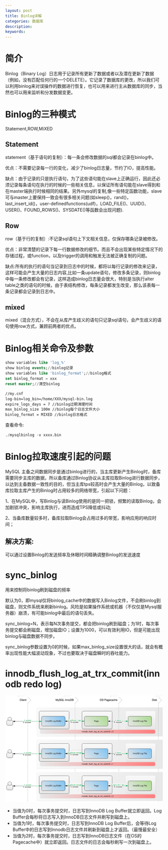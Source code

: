 ```yaml
---
layout: post
title: Binlog详解
categories: 数据库
description: 
keywords: 
---
```



# 简介

Binlog（Binary Log）日志用于记录所有更新了数据或者以及潜在更新了数据（例如，没有匹配任何行的一个DELETE）。它记录了数据库的更改，所以我们可以利用binlog来对误操作的数据进行恢复，也可以用来进行主从数据库的同步，当然也可以用来监听和分发数据变更。



# Binlog的三种模式

Statement,ROW,MiXED

## Statement

statement（基于语句的复制）：每一条会修改数据的sql都会记录在binlog中。

优点：不需要记录每一行的变化，减少了binlog日志量，节约了IO，提高性能。

缺点：由于记录的只是执行语句，为了这些语句能在slave上正确运行，因此还必须记录每条语句在执行的时候的一些相关信息，以保证所有语句能在slave得到和在master端执行时候相同的结果。另外mysql的复制,像一些特定函数功能，slave可与master上要保持一致会有很多相关问题(如sleep()，rand()，last_insert_id()，user-definedfunctions(udf)，LOAD_FILE()、UUID()、USER()、FOUND_ROWS()、SYSDATE()等函数会出现问题).

## Row

row（基于行的复制）:不记录sql语句上下文相关信息，仅保存哪条记录被修改。

优点：非常清楚的记录下每一行数据修改的细节。而且不会出现某些特定情况下的存储过程，或function，以及trigger的调用和触发无法被正确复制的问题。

缺点:所有的执行的语句当记录到日志中的时候，都将以每行记录的修改来记录，这样可能会产生大量的日志内容,比如一条update语句，修改多条记录，则binlog中每一条修改都会有记录，这样造成binlog日志量会很大，特别是当执行alter table之类的语句的时候，由于表结构修改，每条记录都发生改变，那么该表每一条记录都会记录到日志中。

## mixed

mixed（混合方式），不会在从库产生歧义的语句只记录sql语句，会产生歧义的语句使用row方式，兼顾前两者的优点。



# Binlog相关命令及参数
```sql
show variables like 'log_%'
show binlog events;//binlog记录
show variables like 'binlog_format';//binlog格式
set binlog_format = xxx
reset master;//清空binlog
```

```xml
//my.cnf
log-bin=log_bin=/home/XXX/mysql-bin.log
expire_logs_days = 7 //binlog过期清理时间
max_binlog_size 100m //binlog每个日志文件大小
binlog_format = MIXED //binlog日志格式
```

查看命令:
```sql
./mysqlbinlog -v xxxx.bin
```




# Binlog拉取速度引起的问题

MySQL 主备之间数据同步是通过binlog进行的，当主库更新产生Binlog时，备库需要同步主库的数据，所以备库通过Binlog协议从主库拉取Binlog进行数据同步，以达到主备数据一致性的目的，但当主库tps较高时会产生大量的Binlog，以致备库拉取主库产生的Binlog时占用较多的网络带宽，引起以下问题：

1、在MySQL中，写Binlog与读Binlog使用的是同一把锁，频繁的读取Binlog，会加剧锁冲突，影响主库执行，进而造成TPS降低或抖动;

2、当备库数量较多时，备库拉取Binlog会占用过多的带宽，影响应用的响应时间；

## 解决方案:
可以通过设置Binlog的发送频率及休眼时间精确调整Binlog的发送速度



# sync_binlog

用来控制将binlog刷到磁盘的频率

默认为0，即mysql仅将binlog_cache中的数据写入Binlog文件，不会刷binlog到磁盘，则文件系统来刷新binlog。风险是如果操作系统或机器（不仅仅是Mysql服务器）崩溃，有可能binlog中最后的语句丢失。

sync_binlog=N，表示每N次事务提交，都会把binlog刷到磁盘；为1时，每次事务提交都会刷磁盘，增加磁盘IO；设置为1000，可以有效利用IO，但是可能出现binlog与磁盘数据不同步。

sync_binlog参数设置为0的时候，如果max_binlog_size设置很大的话，就会有概率出现性能大幅波动现象，不过也要取决于磁盘瞬时的吞吐能力。



# innodb_flush_log_at_trx_commit(innodb redo log)

![](/images/posts/2017-10-08-mysql-binlog.md/1.png)

- 当值为0时，每次事务提交时，日志写到InnoDB Log Buffer就立即返回。Log Buffer会每秒将日志写入到InnoDB日志文件并刷写到磁盘上。
- 当值为1时，每次事务提交时，日志写到InnoDB Log Buffer后，会等待Log Buffer中的日志写到Innodb日志文件并刷新到磁盘上才返回。（最慢最安全）
- 当值为2时，每次事务提交时，日志写到InnoDB日志文件（在OS的Pagecache中）就立即返回。日志文件的日志会每秒刷写一次到磁盘上。
 
 
 



